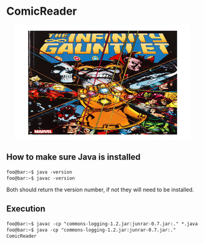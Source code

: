 # ComicReader

<p align="center">
    <img width="460" height="300" src="./Infinity-Gauntlet-by-Jim-Starlin.jpeg">
</p>

## How to make sure Java is installed
```console
foo@bar:~$ java -version
foo@bar:~$ javac -version
```
Both should return the version number, if not they will need to be installed.

## Execution
```console
foo@bar:~$ javac -cp "commons-logging-1.2.jar:junrar-0.7.jar:." *.java
foo@bar:~$ java -cp "commons-logging-1.2.jar:junrar-0.7.jar:." ComicReader
```

